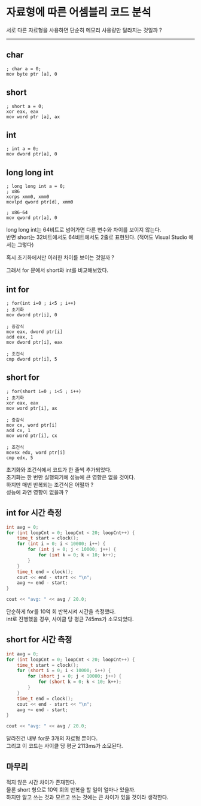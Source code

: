 # 자료형에 따른 어셈블리 코드 분석

서로 다른 자료형을 사용하면 단순히 메모리 사용량만 달라지는 것일까 ?

--- ---

## char

```assembly
; char a = 0;
mov byte ptr [a], 0
```

## short

```assembly
; short a = 0;
xor eax, eax
mov word ptr [a], ax
```

## int

```assembly
; int a = 0;
mov dword ptr[a], 0
```

## long long int

``` assembly
; long long int a = 0;
; x86
xorps xmm0, xmm0
movlpd qword ptr[d], xmm0

; x86-64
mov qword ptr[a], 0
```



long long int는 64비트로 넘어가면 다른 변수와 차이를 보이지 않는다.<br/>
반면 short는 32비트에서도 64비트에서도 2줄로 표현된다. (적어도 Visual Studio 에서는 그렇다)

혹시 초기화에서만 이러한 차이를 보이는 것일까 ?

그래서 for 문에서 short와 int를 비교해보았다.

## int for

```assembly
; for(int i=0 ; i<5 ; i++)
; 초기화
mov dword ptr[i], 0

; 증감식
mov eax, dword ptr[i]
add eax, 1
mov dword ptr[i], eax

; 조건식
cmp dword ptr[i], 5
```

## short for

``` assembly	
; for(short i=0 ; i<5 ; i++)
; 초기화
xor eax, eax
mov word ptr[i], ax

; 증감식
mov cx, word ptr[i]
add cx, 1
mov word ptr[i], cx

; 조건식
movsx edx, word ptr[i]
cmp edx, 5
```

초기화와 조건식에서 코드가 한 줄씩 추가되었다.<br/>
초기화는 한 번만 실행되기에 성능에 큰 영향은 없을 것이다.<br/>
하지만 매번 반복되는 조건식은 어떨까 ?<br/>
성능에 과연 영향이 없을까 ?



## int for 시간 측정

```c++
int avg = 0;
for (int loopCnt = 0; loopCnt < 20; loopCnt++) {
    time_t start = clock();
    for (int i = 0; i < 10000; i++) {
        for (int j = 0; j < 10000; j++) {
            for (int k = 0; k < 10; k++);
        }
    }
    time_t end = clock();
    cout << end - start << "\n";
    avg += end - start;
}

cout << "avg: " << avg / 20.0;
```

단순하게 for를 10억 회 반복시켜 시간을 측정했다.<br/>
int로 진행했을 경우,  사이클 당 평균 745ms가 소모되었다.

## short for 시간 측정

```c++
int avg = 0;
for (int loopCnt = 0; loopCnt < 20; loopCnt++) {
    time_t start = clock();
    for (short i = 0; i < 10000; i++) {
        for (short j = 0; j < 10000; j++) {
            for (short k = 0; k < 10; k++);
        }
    }
    time_t end = clock();
    cout << end - start << "\n";
    avg += end - start;
}

cout << "avg: " << avg / 20.0;
```

달라진건 내부 for문 3개의 자료형 뿐이다.<br/>
그리고 이 코드는 사이클 당 평균 2113ms가 소모된다.



## 마무리

적지 않은 시간 차이가 존재한다. <br/>
물론 short 형으로 10억 회의 반복을 할 일이 얼마나 있을까.<br/>
하지만 알고 쓰는 것과 모르고 쓰는 것에는 큰 차이가 있을 것이라 생각한다.